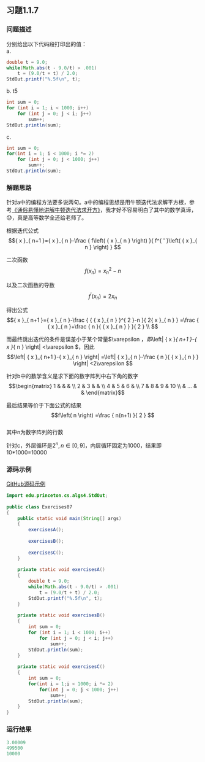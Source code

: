## 习题1.1.7  
  
### 问题描述  
分别给出以下代码段打印出的值：  
a.   
```java  
double t = 9.0;  
while(Math.abs(t - 9.0/t) > .001)  
    t = (9.0/t + t) / 2.0;  
StdOut.printf("%.5f\n", t);  
```    
b. t5  
```java  
int sum = 0;  
for (int i = 1; i < 1000; i++)  
    for (int j = 0; j < i; j++)  
        sum++;  
StdOut.println(sum);  
```  
c.  
```java  
int sum = 0;  
for(int i = 1; i < 1000; i *= 2)  
    for (int j = 0; j < 1000; j++)  
        sum++;  
StdOut.println(sum);  
```  
  
### 解题思路  
针对a中的编程方法要多说两句。a中的编程思想是用牛顿迭代法求解平方根，参考[《通俗易懂地讲解牛顿迭代法求开方》](https://www.cnblogs.com/liuyu124/p/7332493.html)，我才好不容易明白了其中的数学真谛，😓，真是高等数学全还给老师了。  
  
根据迭代公式  
$${ x }_{ n+1 }={ x }_{ n }-\frac { f\left( { x }_{ n } \right)  }{ f^{ ' }\left( { x }_{ n } \right)  } $$  
  
二次函数  
$$f\left( x_{n} \right)={ x_{n} }^{ 2 }-n$$  
  
以及二次函数的导数  
$$f^{ ' }\left( { x }_{ n } \right) =2x_{n}$$  
  
得出公式  
$${ x }_{ n+1 }={ x }_{ n }-\frac { { { x }_{ n } }^{ 2 }-n }{ 2{ x }_{ n } } =\frac { { x }_{ n }+\frac { n }{ { x }_{ n } }  }{ 2 } \\ $$  
  
而最终跳出迭代的条件是误差小于某个常量$\varepsilon $，即$\left| { x }_{ n+1 }-{ x }_{ n } \right| <\varepsilon $，因此  
$$\left| { x }_{ n+1 }-{ x }_{ n } \right| =\left| { x }_{ n }-\frac { n }{ { x }_{ n } }  \right| <2\varepsilon $$  
  
针对b中的数学含义是求下面的数字阵列中右下角的数字  
$$\begin{matrix} 1 &  &  &  \\ 2 & 3 &  &  \\ 4 & 5 & 6 &  \\ 7 & 8 & 9 & 10 \\  & ... &  &  \end{matrix}$$  
  
最后结果等价于下面公式的结果  
$$f\left( n \right) =\frac { n(n+1) }{ 2 } $$  
其中n为数字阵列的行数  
  
针对c，外层循环是${ 2 }^{ n },n\in [0,9]$，内层循环固定为1000，结果即10*1000=10000  
  
### 源码示例  
[GitHub源码示例](https://github.com/MoonsunS/Algorithms/blob/master/src/main/java/com/moonsuns/algorithms/chapter01/section01/Exercises07.java)  
  
```java  
import edu.princeton.cs.algs4.StdOut;  
  
public class Exercises07  
{  
    public static void main(String[] args)  
    {  
        exercisesA();  
  
        exercisesB();  
  
        exercisesC();  
    }  
  
    private static void exercisesA()  
    {  
        double t = 9.0;  
        while(Math.abs(t - 9.0/t) > .001)  
            t = (9.0/t + t) / 2.0;  
        StdOut.printf("%.5f\n", t);  
    }  
  
    private static void exercisesB()  
    {  
        int sum = 0;  
        for (int i = 1; i < 1000; i++)  
            for (int j = 0; j < i; j++)  
                sum++;  
        StdOut.println(sum);  
    }  
  
    private static void exercisesC()  
    {  
        int sum = 0;  
        for(int i = 1;i < 1000; i *= 2)  
            for(int j = 0; j < 1000; j++)  
                sum++;  
        StdOut.println(sum);  
    }  
}  
```  
  
### 运行结果  
  
```java  
3.00009  
499500  
10000  
```